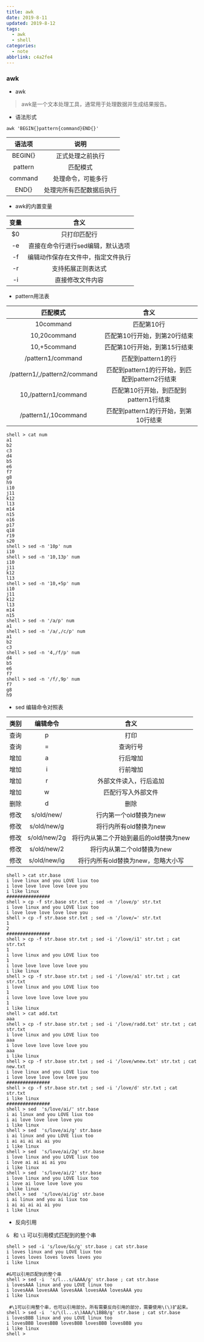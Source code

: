 ```yaml
---
title: awk
date: 2019-8-11
updated: 2019-8-12
tags:
  - awk
  - shell
categories:
  - note
abbrlink: c4a2fe4
---
```


###  awk

* awk

> awk是一个文本处理工具，通常用于处理数据并生成结果报告。

* 语法形式

`awk 'BEGIN{}pattern{command}END{}' `

|                语法项             |                       说明                        |
| :-----------------------------------------------: | :-----------------------------------------------: |
|  BEGIN{}        |           正式处理之前执行           |
| pattern | 匹配模式 |
|       command       |           处理命令，可能多行           |
| END{} | 处理完所有匹配数据后执行 |


* awk的内置变量

|                 变量                  |                       含义                        |
| :-----------------------------------------------: | :-----------------------------------------------: |
|  $0  |           只打印匹配行            |
|       -e       |           直接在命令行进行sed编辑，默认选项           |
|       -f       | 编辑动作保存在文件中，指定文件执行 |
|       -r       |           支持拓展正则表达式           |
|       -i       |           直接修改文件内容           |
<!--more-->
* pattern用法表

|                 匹配模式                |                       含义                        |
| :-----------------------------------------------: | :-----------------------------------------------: |
|  10command  |        匹配第10行        |
|       10,20command       |           匹配第10行开始，到第20行结束           |
|       10,+5command       | 匹配第10行开始，到第15行结束 |
|       /pattern1/command       |           匹配到pattern1的行           |
|       /pattern1/,/pattern2/command       |           匹配到pattern1的行开始，到匹配到pattern2行结束           |
|       10,/pattern1/command       |           匹配第10行开始，到匹配到pattern1行结束           |
|       /pattern1/,10command       |           匹配到pattern1的行开始，到第10行结束           |

```shell
shell > cat num
a1
b2
c3
d4
b5
e6
f7
g8
h9
i10
j11
k12
l13
m14
n15
o16
p17
q18
r19
s20
shell > sed -n '10p' num
i10
shell > sed -n '10,13p' num
i10
j11
k12
l13
shell > sed -n '10,+5p' num
i10
j11
k12
l13
m14
n15
shell > sed -n '/a/p' num
a1
shell > sed -n '/a/,/c/p' num 
a1
b2
c3
shell > sed -n '4,/f/p' num
d4
b5
e6
f7
shell > sed -n '/f/,9p' num
f7
g8
h9
```

* sed 编辑命令对照表


|              类别             |                       编辑命令                      | 含义|
| :-----------------------------------------------: | :-----------------------------------------------: |:-:|
| 查询 | p | 打印 |
|         查询         |           =           | 查询行号 |
|       增加       |           a          | 行后增加 |
|       增加       |          i          | 行前增加|
|       增加       |          r          | 外部文件读入，行后追加 |
|       增加       |           w          | 匹配行写入外部文件 |
|       删除       |           d          | 删除 |
|       修改       |  s/old/new/     | 行内第一个old替换为new |
|       修改       |  s/old/new/g       | 将行内所有old替换为new |
|       修改       |  s/old/new/2g       | 将行内从第二个开始到最后的old替换为new |
|       修改       |  s/old/new/2       | 将行内从第二个old替换为new |
|       修改       |  s/old/new/ig      | 将行内所有old替换为new，忽略大小写 |

```shell
shell > cat str.base 
i love linux and you LOVE liux too 
i love love love love love you
i like linux 
################
shell > cp -f str.base str.txt ; sed -n '/love/p' str.txt
i love linux and you LOVE liux too 
i love love love love love you
shell > cp -f str.base str.txt ; sed -n '/love/=' str.txt
1
2
################
shell > cp -f str.base str.txt ; sed -i '/love/i1' str.txt ; cat str.txt 
1
i love linux and you LOVE liux too 
1
i love love love love love you
i like linux 
shell > cp -f str.base str.txt ; sed -i '/love/a1' str.txt ; cat str.txt 
i love linux and you LOVE liux too 
1
i love love love love love you
1
i like linux 
shell > cat add.txt 
aaa
shell > cp -f str.base str.txt ; sed -i '/love/radd.txt' str.txt ; cat str.txt 
i love linux and you LOVE liux too 
aaa
i love love love love love you
aaa
i like linux 
shell > cp -f str.base str.txt ; sed -i '/love/wnew.txt' str.txt ; cat new.txt 
i love linux and you LOVE liux too 
i love love love love love you
################
shell > cp -f str.base str.txt ; sed -i '/love/d' str.txt ; cat str.txt 
i like linux 
################
shell > sed  's/love/ai/' str.base 
i ai linux and you LOVE liux too 
i ai love love love love you
i like linux 
shell > sed  's/love/ai/g' str.base 
i ai linux and you LOVE liux too 
i ai ai ai ai ai you
i like linux 
shell > sed  's/love/ai/2g' str.base 
i love linux and you LOVE liux too 
i love ai ai ai ai you
i like linux 
shell > sed  's/love/ai/2' str.base 
i love linux and you LOVE liux too 
i love ai love love love you
i like linux 
shell > sed  's/love/ai/ig' str.base 
i ai linux and you ai liux too 
i ai ai ai ai ai you
i like linux 
```

* 反向引用

`& ` 和 `\1` 可以引用模式匹配到的整个串

```shell
shell > sed -i 's/love/&s/g' str.base ; cat str.base
i loves linux and you LOVE liux too 
i loves loves loves loves loves you
i like linux 

#&可以引用匹配到的整个串
shell > sed -i  's/l...s/&AAA/g' str.base ; cat str.base  
i lovesAAA linux and you LOVE linux too 
i lovesAAA lovesAAA lovesAAA lovesAAA lovesAAA you
i like linux 

 #\1可以引用整个串，也可以引用部分。所有需要反向引用的部分，需要使用\(\)扩起来。
shell > sed -i  's/\(l...s\)AAA/\1BBB/g' str.base ; cat str.base
i lovesBBB linux and you LOVE linux too 
i lovesBBB lovesBBB lovesBBB lovesBBB lovesBBB you
i like linux 
shell > 

```

